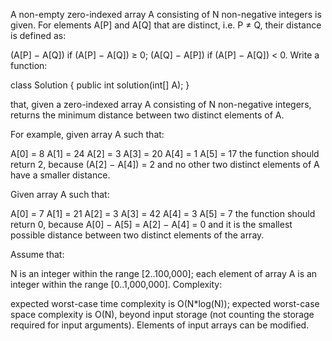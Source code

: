 A non-empty zero-indexed array A consisting of N non-negative integers is given. For elements A[P] and A[Q] that are distinct, i.e. P ≠ Q, their distance is defined as:

(A[P] − A[Q]) if (A[P] − A[Q]) ≥ 0;
(A[Q] − A[P]) if (A[P] − A[Q]) < 0.
Write a function:

class Solution { public int solution(int[] A); }

that, given a zero-indexed array A consisting of N non-negative integers, returns the minimum distance between two distinct elements of A.

For example, given array A such that:

  A[0] = 8
  A[1] = 24
  A[2] = 3
  A[3] = 20
  A[4] = 1
  A[5] = 17
the function should return 2, because (A[2] − A[4]) = 2 and no other two distinct elements of A have a smaller distance.

Given array A such that:

  A[0] = 7
  A[1] = 21
  A[2] = 3
  A[3] = 42
  A[4] = 3
  A[5] = 7
the function should return 0, because A[0] − A[5] = A[2] − A[4] = 0 and it is the smallest possible distance between two distinct elements of the array.

Assume that:

N is an integer within the range [2..100,000];
each element of array A is an integer within the range [0..1,000,000].
Complexity:

expected worst-case time complexity is O(N*log(N));
expected worst-case space complexity is O(N), beyond input storage (not counting the storage required for input arguments).
Elements of input arrays can be modified.